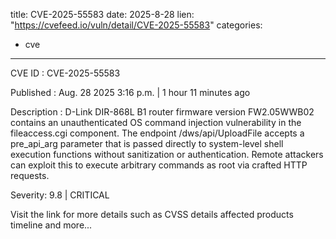  
title: CVE-2025-55583
date: 2025-8-28
lien: "https://cvefeed.io/vuln/detail/CVE-2025-55583"
categories:
  - cve
---

CVE ID : CVE-2025-55583

Published :  Aug. 28
2025
3:16 p.m. | 1 hour
11 minutes ago

Description : D-Link DIR-868L B1 router firmware version FW2.05WWB02 contains an unauthenticated OS command injection vulnerability in the fileaccess.cgi component. The endpoint /dws/api/UploadFile accepts a pre_api_arg parameter that is passed directly to system-level shell execution functions without sanitization or authentication. Remote attackers can exploit this to execute arbitrary commands as root via crafted HTTP requests.

Severity: 9.8 | CRITICAL

Visit the link for more details
such as CVSS details
affected products
timeline
and more...
